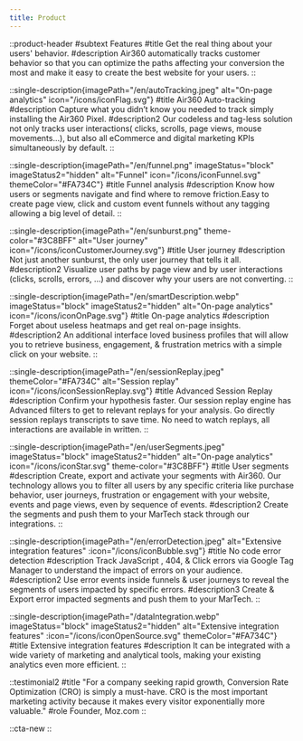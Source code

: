 ```yaml
---
title: Product
---
```


::product-header
#subtext
Features
#title
Get the real thing about your users' behavior.
#description
Air360 automatically tracks customer behavior so that you can 
optimize the paths affecting your conversion the most and make 
it easy to create the best website for your users.
::

::single-description{imagePath="/en/autoTracking.jpeg" alt="On-page analytics" icon="/icons/iconFlag.svg"}
#title
Air360 Auto-tracking
#description
Capture what you didn’t know you needed to track simply installing the Air360 Pixel.
#description2
Our codeless and tag-less solution not only 
tracks user interactions( clicks, scrolls, 
page views, mouse movements...), but 
also all eCommerce and digital marketing 
KPIs simultaneously by default.
::

::single-description{imagePath="/en/funnel.png" imageStatus="block" imageStatus2="hidden" alt="Funnel" icon="/icons/iconFunnel.svg" themeColor="#FA734C"}
#title
Funnel analysis
#description
Know how users or segments navigate and find where to remove friction.Easy to create page view, click and custom event funnels without any 
tagging allowing a big level of detail.
::

::single-description{imagePath="/en/sunburst.png" theme-color="#3C8BFF" alt="User journey" icon="/icons/iconCustomerJourney.svg"}
#title
User journey
#description
Not just another sunburst, the only user journey that tells it all.
#description2
Visualize user paths by page view and by user interactions (clicks, scrolls, errors, ...) and discover why your users are not converting.
::

::single-description{imagePath="/en/smartDescription.webp" imageStatus="block" imageStatus2="hidden" alt="On-page analytics" icon="/icons/iconOnPage.svg"}
#title
On-page analytics
#description
Forget about useless heatmaps and get real on-page insights.
#description2
An additional interface loved business profiles  that will allow you to retrieve business, engagement, & frustration metrics with a simple click on your website.
::

::single-description{imagePath="/en/sessionReplay.jpeg" themeColor="#FA734C" alt="Session replay" icon="/icons/iconSessionReplay.svg"}
#title
Advanced Session Replay
#description
Confirm your hypothesis faster. Our session replay engine  has Advanced filters to get to relevant replays for your analysis.  Go directly session replays transcripts to save time. No need to watch replays, all interactions are available in written.
::

::single-description{imagePath="/en/userSegments.jpeg" imageStatus="block" imageStatus2="hidden" alt="On-page analytics" icon="/icons/iconStar.svg" theme-color="#3C8BFF"}
#title
User segments
#description
Create, export and activate your segments with Air360. Our technology allows you to filter all 
users by any specific criteria like purchase behavior, user journeys, frustration or engagement with your 
website, events and page views, even by sequence of events.
#description2
Create the segments and push them to your MarTech stack through our integrations.
::

::single-description{imagePath="/en/errorDetection.jpeg" alt="Extensive integration features" :icon="/icons/iconBubble.svg"}
#title
No code error detection
#description
Track JavaScript , 404, & Click errors via Google Tag Manager to understand the impact of errors on your audience.
#description2
Use error events inside funnels & user journeys to reveal the segments of users impacted by specific errors.
#description3
Create & Export error impacted segments and push them to your MarTech.
::

::single-description{imagePath="/dataIntegration.webp" imageStatus="block" imageStatus2="hidden" alt="Extensive integration features" :icon="/icons/iconOpenSource.svg" themeColor="#FA734C"}
#title
Extensive integration features
#description
It can be integrated with a wide variety of marketing and analytical tools, making your existing analytics even more efficient.
::

::testimonial2
#title
"For a company seeking rapid growth, Conversion Rate Optimization (CRO) is simply a must-have. CRO is the most important marketing activity because it makes every visitor exponentially more valuable."
#role
Founder, Moz.com
::

::cta-new
::